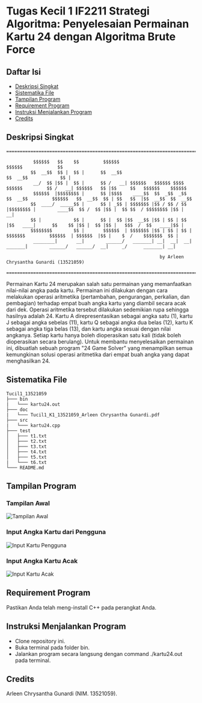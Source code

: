 # Tugas Kecil 1 IF2211 Strategi Algoritma: Penyelesaian Permainan Kartu 24 dengan Algoritma Brute Force

## Daftar Isi
- [Deskripsi Singkat](#deskripsi-singkat)
- [Sistematika File](#sistematika-file)
- [Tampilan Program](#tampilan-program)
- [Requirement Program](#requirement-program)
- [Instruksi Menjalankan Program](#instruksi-menjalankan-program)
- [Credits](#credits)

## Deskripsi Singkat
```
======================================================================================================================================================

          $$$$$$   $$    $$         $$$$$$                                            $$$$$$             $$
         $$  __$$  $$ |  $$ |      $$  __$$                                          $$  __$$            $$ |
          __/  $$ |$$ |  $$ |      $$ /   __| $$$$$$   $$$$$$ $$$$    $$$$$$         $$ /   __| $$$$$$   $$ |$$     $$   $$$$$$    $$$$$$
          $$$$$$  |$$$$$$$$ |      $$ |$$$$    ____$$  $$  _$$  _$$  $$  __$$         $$$$$$   $$  __$$  $$ | $$   $$  |$$  __$$  $$  __$$
         $$  ____/  _____$$ |      $$ | _$$ | $$$$$$$ |$$ / $$ / $$ |$$$$$$$$ |        ____$$  $$ /  $$ |$$ |  $$ $$  / $$$$$$$$ |$$ |   __|
         $$ |            $$ |      $$ |  $$ |$$  __$$ |$$ | $$ | $$ |$$   ____|      $$    $$ |$$ |  $$ |$$ |   $$$  /  $$   ____|$$ |
         $$$$$$$$        $$ |       $$$$$$  | $$$$$$$ |$$ | $$ | $$ | $$$$$$$         $$$$$$  | $$$$$$  |$$ |    $  /    $$$$$$$  $$ |
          ________|       __|        ______/   _______| __|  __|  __|  _______|        ______/   ______/  __|     _/      _______| __|

                                                         by Arleen Chrysantha Gunardi (13521059)

======================================================================================================================================================
```
Permainan Kartu 24 merupakan salah satu permainan yang memanfaatkan nilai-nilai angka pada kartu. Permainan ini dilakukan dengan cara melakukan operasi aritmetika (pertambahan, pengurangan, perkalian, dan pembagian) terhadap empat buah angka kartu yang diambil secara acak dari dek. Operasi aritmetika tersebut dilakukan sedemikian rupa sehingga hasilnya adalah 24. Kartu A direpresentasikan sebagai angka satu (1), kartu J sebagai angka sebelas (11), kartu Q sebagai angka dua belas (12), kartu K sebagai angka tiga belas (13), dan kartu angka sesuai dengan nilai angkanya. Setiap kartu hanya boleh dioperasikan satu kali (tidak boleh dioperasikan secara berulang). Untuk membantu menyelesaikan permainan ini, dibuatlah sebuah program "24 Game Solver" yang menampilkan semua kemungkinan solusi operasi aritmetika dari empat buah angka yang dapat menghasilkan 24.

## Sistematika File
```
Tucil1_13521059
├─── bin
|   └─── kartu24.out
├─── doc
|   └─── Tucil1_K1_13521059_Arleen Chrysantha Gunardi.pdf
├─── src
|   └─── kartu24.cpp
├─── test
│   ├─── t1.txt
│   ├─── t2.txt
│   ├─── t3.txt
│   ├─── t4.txt
│   ├─── t5.txt
|   └─── t6.txt
└─── README.md
```

## Tampilan Program
### Tampilan Awal
![Tampilan Awal](https://user-images.githubusercontent.com/89202471/214072753-c0c11d37-9b20-4c49-81e3-8aca0f24c53d.png)

### Input Angka Kartu dari Pengguna
![Input Kartu Pengguna](https://user-images.githubusercontent.com/89202471/214074115-ebc76732-c7b9-4fdc-bf1e-623edf4170d4.png)

### Input Angka Kartu Acak
![Input Kartu Acak](https://user-images.githubusercontent.com/89202471/214074430-c4adf75e-0a8a-4d93-bbc7-a2d584a34efc.png)

## Requirement Program
Pastikan Anda telah meng-install C++ pada perangkat Anda.

## Instruksi Menjalankan Program
- Clone repository ini.
- Buka terminal pada folder bin.
- Jalankan program secara langsung dengan command ./kartu24.out pada terminal.

## Credits
Arleen Chrysantha Gunardi (NIM. 13521059).
